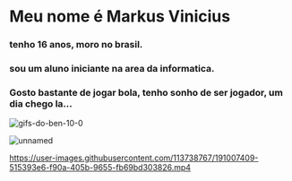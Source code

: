 # Meu nome é Markus Vinicius

### tenho 16 anos, moro no brasil.

### sou um aluno iniciante na area da informatica.

### Gosto bastante de jogar bola, tenho sonho de ser jogador, um dia chego la...

![gifs-do-ben-10-0](https://user-images.githubusercontent.com/113738767/191006571-afeeb7c0-e274-4915-9e18-d3d49029c96d.gif)

![unnamed](https://user-images.githubusercontent.com/113738767/191006596-a637de91-bab9-495d-9d82-cb4a94630265.jpg)

https://user-images.githubusercontent.com/113738767/191007409-515393e6-f90a-405b-9655-fb69bd303826.mp4

